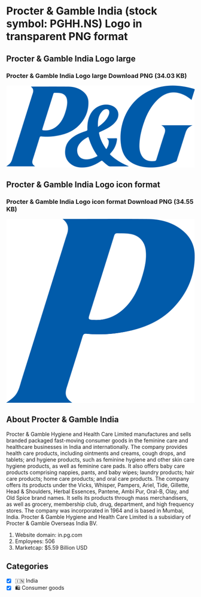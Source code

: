 # Procter & Gamble India (stock symbol: PGHH.NS) Logo in transparent PNG format

## Procter & Gamble India Logo large

### Procter & Gamble India Logo large Download PNG (34.03 KB)

![Procter & Gamble India Logo large Download PNG (34.03 KB)](/img/orig/PGHH.NS_BIG-64b607c7.png)

## Procter & Gamble India Logo icon format

### Procter & Gamble India Logo icon format Download PNG (34.55 KB)

![Procter & Gamble India Logo icon format Download PNG (34.55 KB)](/img/orig/PGHH.NS-f29f300d.png)

## About Procter & Gamble India

Procter & Gamble Hygiene and Health Care Limited manufactures and sells branded packaged fast-moving consumer goods in the feminine care and healthcare businesses in India and internationally. The company provides health care products, including ointments and creams, cough drops, and tablets; and hygiene products, such as feminine hygiene and other skin care hygiene products, as well as feminine care pads. It also offers baby care products comprising nappies, pants, and baby wipes; laundry products; hair care products; home care products; and oral care products. The company offers its products under the Vicks, Whisper, Pampers, Ariel, Tide, Gillette, Head & Shoulders, Herbal Essences, Pantene, Ambi Pur, Oral-B, Olay, and Old Spice brand names. It sells its products through mass merchandisers, as well as grocery, membership club, drug, department, and high frequency stores. The company was incorporated in 1964 and is based in Mumbai, India. Procter & Gamble Hygiene and Health Care Limited is a subsidiary of Procter & Gamble Overseas India BV.

1. Website domain: in.pg.com
2. Employees: 506
3. Marketcap: $5.59 Billion USD


## Categories
- [x] 🇮🇳 India
- [x] 🛍 Consumer goods
